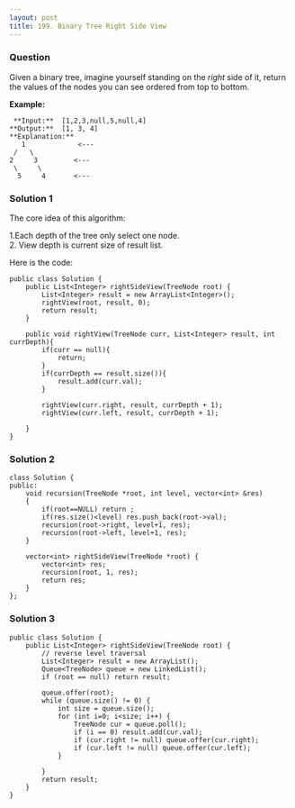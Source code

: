 ```yaml
---
layout: post
title: 199. Binary Tree Right Side View
---
```

### Question
Given a binary tree, imagine yourself standing on the _right_ side of it,
return the values of the nodes you can see ordered from top to bottom.

 **Example:**

    
    
     **Input:**  [1,2,3,null,5,null,4]
    **Output:**  [1, 3, 4]
    **Explanation:**
       1             <---
     /   \
    2     3         <---
     \     \
      5     4       <---
    

### Solution 1
The core idea of this algorithm:

1.Each depth of the tree only select one node.  
2\. View depth is current size of result list.

Here is the code:

    
    
    public class Solution {
        public List<Integer> rightSideView(TreeNode root) {
            List<Integer> result = new ArrayList<Integer>();
            rightView(root, result, 0);
            return result;
        }
        
        public void rightView(TreeNode curr, List<Integer> result, int currDepth){
            if(curr == null){
                return;
            }
            if(currDepth == result.size()){
                result.add(curr.val);
            }
            
            rightView(curr.right, result, currDepth + 1);
            rightView(curr.left, result, currDepth + 1);
            
        }
    }


### Solution 2
    
    
    class Solution {
    public:
        void recursion(TreeNode *root, int level, vector<int> &res)
        {
            if(root==NULL) return ;
            if(res.size()<level) res.push_back(root->val);
            recursion(root->right, level+1, res);
            recursion(root->left, level+1, res);
        }
        
        vector<int> rightSideView(TreeNode *root) {
            vector<int> res;
            recursion(root, 1, res);
            return res;
        }
    };


### Solution 3
    
    
    public class Solution {
        public List<Integer> rightSideView(TreeNode root) {
            // reverse level traversal
            List<Integer> result = new ArrayList();
            Queue<TreeNode> queue = new LinkedList();
            if (root == null) return result;
            
            queue.offer(root);
            while (queue.size() != 0) {
                int size = queue.size();
                for (int i=0; i<size; i++) {
                    TreeNode cur = queue.poll();
                    if (i == 0) result.add(cur.val);
                    if (cur.right != null) queue.offer(cur.right);
                    if (cur.left != null) queue.offer(cur.left);
                }
                
            }
            return result;
        }
    }



